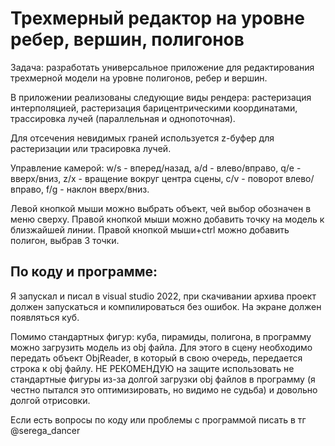 # Трехмерный редактор на уровне ребер, вершин, полигонов

Задача: разработать универсальное приложение для редактирования трехмерной модели на уровне полигонов, ребер и вершин.

В приложении реализованы следующие виды рендера: растеризация интерполяцией, растеризация барицентрическими координатами, трассировка лучей (параллельная и однопоточная).

Для отсечения невидимых граней используется z-буфер для растеризации или трасировка лучей.

Управление камерой: w/s - вперед/назад, a/d - влево/вправо, q/e - вверх/вниз, z/x - вращение вокруг центра сцены, c/v - поворот влево/вправо, f/g - наклон вверх/вниз.

Левой кнопкой мыши можно выбрать объект, чей выбор обозначен в меню сверху. Правой кнопкой мыши можно добавить точку на модель к близжайшей линии. Правой кнопкой мыши+ctrl
можно добавить полигон, выбрав 3 точки.

## По коду и программе:
Я запускал и писал в visual studio 2022, при скачивании архива проект должен запускаться и компилироваться без ошибок. На экране должен появляться куб.

Помимо стандартных фигур: куба, пирамиды, полигона, в программу можно загрузить модель из obj файла. Для этого в сцену необходимо передать объект ObjReader, в который в свою очередь, передается строка к obj файлу. НЕ РЕКОМЕНДУЮ на защите использовать не стандартные фигуры из-за долгой загрузки obj файлов в программу (я честно пытался это оптимизировать, но видимо не судьба) и довольно долгой отрисовки.

Если есть вопросы по коду или проблемы с программой писать в тг @serega_dancer
